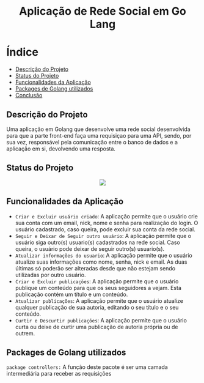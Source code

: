 <h1 align="center"> Aplicação de Rede Social em Go Lang </h1>

# Índice
* [Descrição do Projeto](#descrição-do-projeto)
* [Status do Projeto](#status-do-projeto)
* [Funcionalidades da Aplicação](#funcionalidades-da-aplicação)
* [Packages de Golang utilizados](#packages-de-golang-utilizados)
* [Conclusão](#conclusão)

## Descrição do Projeto
Uma aplicação em Golang que desenvolve uma rede social desenvolvida para que a parte front-end faça uma requisiçao para uma API, sendo, por sua vez, responsável pela comunicação entre o banco de dados e a aplicação em si, devolvendo uma resposta.
## Status do Projeto
<p align="center">
<img src="https://img.shields.io/badge/status-Desenvolvido-green"/>
</p>

## Funcionalidades da Aplicação
- `Criar e Excluir usuário criado`: A aplicação permite que o usuário crie sua conta com um email, nick, nome e senha para realização do login. O usuário cadastrado, caso queira, pode excluir sua conta da rede social.
- `Seguir e Deixar de Seguir outro usuário`: A aplicação permite que o usuário siga outro(s) usuario(s) cadastrados na rede social. Caso queira, o usuário pode deixar de seguir outro(s) usuario(s).
- `Atualizar informações do usuario`: A aplicação permite que o usuário atualize suas informações como nome, senha, nick e email. As duas últimas só poderão ser alteradas desde que não estejam sendo utilizadas por outro usuário.
- `Criar e Excluir publicações`: A aplicação permite que o usuário publique um conteúdo para que os seus seguidores a vejam. Esta publicação contém um título e um conteúdo.
- `Atualizar publicações`: A aplicação permite que o usuário atualize qualquer publicação de sua autoria, editando o seu título e o seu conteúdo.
- `Curtir e Descurtir publicações`: A aplicação permite que o usuário curta ou deixe de curtir uma publicação de autoria própria ou de outrem.

## Packages de Golang utilizados

`package controllers:`
A função deste pacote é ser uma camada intermediária para receber as requisições

